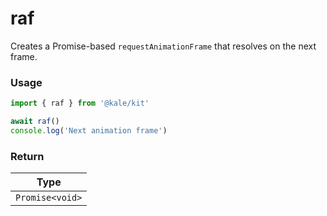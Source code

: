 # raf

Creates a Promise-based `requestAnimationFrame` that resolves on the next frame.

### Usage

```ts
import { raf } from '@kale/kit'

await raf()
console.log('Next animation frame')
```

### Return

| Type            |
| --------------- |
| `Promise<void>` |
